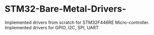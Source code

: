 # STM32-Bare-Metal-Drivers-
Implemented drivers from scratch for STM32F446RE Micro-controller. Implemented drivers for GPIO, I2C, SPI, UART
